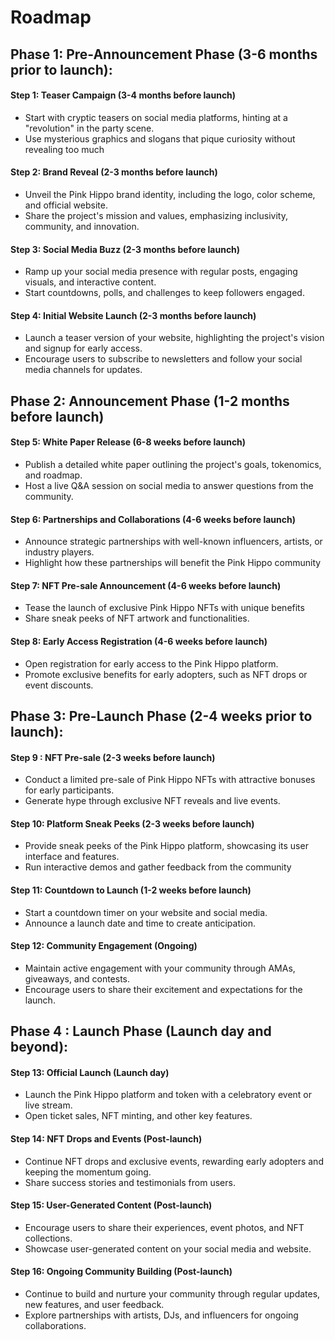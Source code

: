 # Roadmap

## Phase 1: Pre-Announcement Phase (3-6 months prior to launch):

#### Step 1: Teaser Campaign (3-4 months before launch)

* Start with cryptic teasers on social media platforms, hinting at a "revolution" in the party scene.
* Use mysterious graphics and slogans that pique curiosity without revealing too much

#### Step 2: Brand Reveal (2-3 months before launch)

* Unveil the Pink Hippo brand identity, including the logo, color scheme, and official website.
* Share the project's mission and values, emphasizing inclusivity, community, and innovation.

#### Step 3: Social Media Buzz (2-3 months before launch)

* Ramp up your social media presence with regular posts, engaging visuals, and interactive content.
* Start countdowns, polls, and challenges to keep followers engaged.

#### Step 4: Initial Website Launch (2-3 months before launch)

* Launch a teaser version of your website, highlighting the project's vision and signup for early access.
* Encourage users to subscribe to newsletters and follow your social media channels for updates.

## Phase 2: Announcement Phase (1-2 months before launch)

#### Step 5: White Paper Release (6-8 weeks before launch)

* Publish a detailed white paper outlining the project's goals, tokenomics, and roadmap.
* Host a live Q\&A session on social media to answer questions from the community.

#### Step 6: Partnerships and Collaborations (4-6 weeks before launch)

* Announce strategic partnerships with well-known influencers, artists, or industry players.
* Highlight how these partnerships will benefit the Pink Hippo community

#### Step 7: NFT Pre-sale Announcement (4-6 weeks before launch)

* Tease the launch of exclusive Pink Hippo NFTs with unique benefits
* Share sneak peeks of NFT artwork and functionalities.

#### Step 8: Early Access Registration (4-6 weeks before launch)

* Open registration for early access to the Pink Hippo platform.
* Promote exclusive benefits for early adopters, such as NFT drops or event discounts.

## Phase 3: Pre-Launch Phase (2-4 weeks prior to launch):

#### Step 9 : NFT Pre-sale (2-3 weeks before launch)

* Conduct a limited pre-sale of Pink Hippo NFTs with attractive bonuses for early participants.
* Generate hype through exclusive NFT reveals and live events.

#### Step 10: Platform Sneak Peeks (2-3 weeks before launch)

* Provide sneak peeks of the Pink Hippo platform, showcasing its user interface and features.
* Run interactive demos and gather feedback from the community

#### Step 11: Countdown to Launch (1-2 weeks before launch)

* Start a countdown timer on your website and social media.
* Announce a launch date and time to create anticipation.

#### Step 12: Community Engagement (Ongoing)

* Maintain active engagement with your community through AMAs, giveaways, and contests.
* Encourage users to share their excitement and expectations for the launch.

## Phase 4 : Launch Phase (Launch day and beyond):

#### Step 13: Official Launch (Launch day)

* Launch the Pink Hippo platform and token with a celebratory event or live stream.
* Open ticket sales, NFT minting, and other key features.

#### Step 14: NFT Drops and Events (Post-launch)

* Continue NFT drops and exclusive events, rewarding early adopters and keeping the momentum going.
* Share success stories and testimonials from users.

#### Step 15: User-Generated Content (Post-launch)

* Encourage users to share their experiences, event photos, and NFT collections.
* Showcase user-generated content on your social media and website.

#### Step 16: Ongoing Community Building (Post-launch)

* Continue to build and nurture your community through regular updates, new features, and user feedback.
* Explore partnerships with artists, DJs, and influencers for ongoing collaborations.

